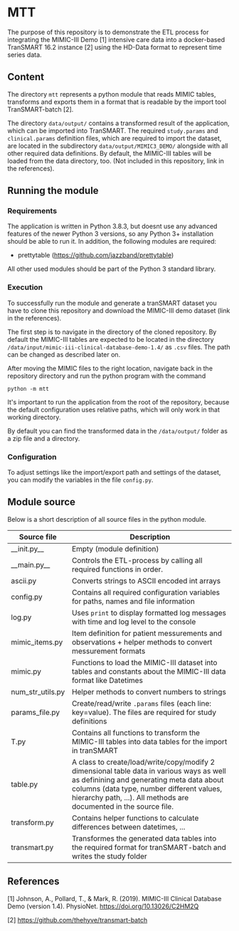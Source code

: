 # MTT

The purpose of this repository is to demonstrate the ETL process for integrating the MIMIC-III Demo [1] intensive care data into a docker-based TranSMART 16.2 instance [2] using the HD-Data format to represent time series data.

## Content
The directory `mtt` represents a python module that reads MIMIC tables, transforms and exports them in a format that is readable by the import tool TranSMART-batch [2].

The directory `data/output/` contains a transformed result of the application, which can be imported into TranSMART. The required `study.params` and `clinical.params` definition files, which are required to import the dataset, are located in the subdirectory `data/output/MIMIC3_DEMO/` alongside with all other required data definitions. By default, the MIMIC-III tables will be loaded from the data directory, too. (Not included in this repository, link in the references).

## Running the module

### Requirements
The application is written in Python 3.8.3, but doesnt use any advanced features of the newer Python 3 versions, so any Python 3+ installation should be able to run it.
In addition, the following modules are required:
* prettytable (https://github.com/jazzband/prettytable)

All other used modules should be part of the Python 3 standard library.

### Execution
To successfully run the module and generate a tranSMART dataset you have to clone this repository and download the MIMIC-III demo dataset (link in the references).

The first step is to navigate in the directory of the cloned repository.
By default the MIMIC-III tables are expected to be located in the directory `/data/input/mimic-iii-clinical-database-demo-1.4/` as `.csv` files. The path can be changed as described later on.

After moving the MIMIC files to the right location, navigate back in the repository directory and run the python program with the command

```python -m mtt```

It's important to run the application from the root of the repository, because the default configuration uses relative paths, which will only work in that working directory.

By default you can find the transformed data in the `/data/output/` folder as a zip file and a directory.

### Configuration
To adjust settings like the import/export path and settings of the dataset, you can modify the variables in the file `config.py`.

## Module source
Below is a short description of all source files in the python module.

| Source file | Description |
| ----------- | ----------- |
| \_\_init.py\_\_ | Empty (module definition) |
| \_\_main.py\_\_ | Controls the ETL-process by calling all required functions in order. |
| ascii.py        | Converts strings to ASCII encoded int arrays |
| config.py       | Contains all required configuration variables for paths, names and file information |
| log.py          | Uses `print` to display formatted log messages with time and log level to the console |
| mimic_items.py  | Item definition for patient messurements and observations + helper methods to convert messurement formats |
| mimic.py        | Functions to load the MIMIC-III dataset into tables and constants about the MIMIC-III data format like Datetimes |
| num_str_utils.py| Helper methods to convert numbers to strings |
| params_file.py  | Create/read/write `.params` files (each line: key=value). The files are required for study definitions |
| T.py            | Contains all functions to transform the MIMIC-III tables into data tables for the import in tranSMART |
| table.py        | A class to create/load/write/copy/modify 2 dimensional table data in various ways as well as definining and generating meta data about columns (data type, number different values, hierarchy path, ...). All methods are documented in the source file. |
| transform.py    | Contains helper functions to calculate differences between datetimes, ... |
| transmart.py    | Transformes the generated data tables into the required format for tranSMART-batch and writes the study folder |


## References
[1] Johnson, A., Pollard, T., & Mark, R. (2019). MIMIC-III Clinical Database Demo (version 1.4). PhysioNet. https://doi.org/10.13026/C2HM2Q

[2] https://github.com/thehyve/transmart-batch
